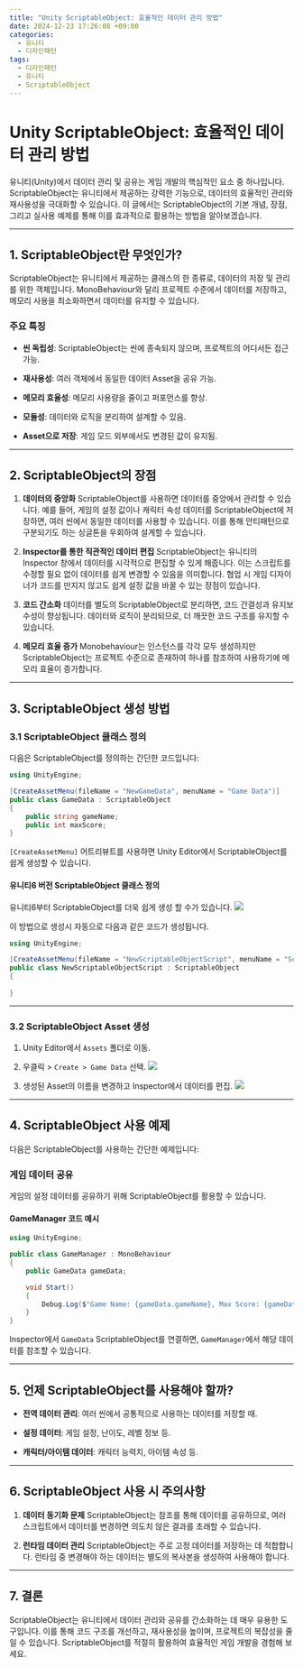 ```yaml
---
title: "Unity ScriptableObject: 효율적인 데이터 관리 방법"
date: 2024-12-23 17:26:08 +09:00
categories:
  - 유니티
  - 디자인패턴
tags:
  - 디자인패턴
  - 유니티
  - ScriptableObject
---
```

# Unity ScriptableObject: 효율적인 데이터 관리 방법

유니티(Unity)에서 데이터 관리 및 공유는 게임 개발의 핵심적인 요소 중 하나입니다. ScriptableObject는 유니티에서 제공하는 강력한 기능으로, 데이터의 효율적인 관리와 재사용성을 극대화할 수 있습니다. 이 글에서는 ScriptableObject의 기본 개념, 장점, 그리고 실사용 예제를 통해 이를 효과적으로 활용하는 방법을 알아보겠습니다.

---

## 1. ScriptableObject란 무엇인가?

ScriptableObject는 유니티에서 제공하는 클래스의 한 종류로, 데이터의 저장 및 관리를 위한 객체입니다. MonoBehaviour와 달리 프로젝트 수준에서 데이터를 저장하고, 메모리 사용을 최소화하면서 데이터를 유지할 수 있습니다.

### 주요 특징

- **씬 독립성**: ScriptableObject는 씬에 종속되지 않으며, 프로젝트의 어디서든 접근 가능.
    
- **재사용성**: 여러 객체에서 동일한 데이터 Asset을 공유 가능.
    
- **메모리 효율성**: 메모리 사용량을 줄이고 퍼포먼스를 향상.
    
- **모듈성**: 데이터와 로직을 분리하여 설계할 수 있음.
	
- **Asset으로 저장**: 게임 모드 외부에서도 변경된 값이 유지됨.

---

## 2. ScriptableObject의 장점

1. **데이터의 중앙화** ScriptableObject를 사용하면 데이터를 중앙에서 관리할 수 있습니다. 예를 들어, 게임의 설정 값이나 캐릭터 속성 데이터를 ScriptableObject에 저장하면, 여러 씬에서 동일한 데이터를 사용할 수 있습니다. 이를 통해 안티패턴으로 구분되기도 하는 싱글톤을 우회하여 설계할 수 있습니다. 
    
2. **Inspector를 통한 직관적인 데이터 편집** ScriptableObject는 유니티의 Inspector 창에서 데이터를 시각적으로 편집할 수 있게 해줍니다. 이는 스크립트를 수정할 필요 없이 데이터를 쉽게 변경할 수 있음을 의미합니다. 협업 시 게임 디자이너가 코드를 만지지 않고도 쉽게 설정 값을 바꿀 수 있는 장점이 있습니다. 
    
3. **코드 간소화** 데이터를 별도의 ScriptableObject로 분리하면, 코드 간결성과 유지보수성이 향상됩니다. 데이터와 로직이 분리되므로, 더 깨끗한 코드 구조를 유지할 수 있습니다.
    
4. **메모리 효율 증가** Monobehaviour는 인스턴스를 각각 모두 생성하지만 ScriptableObject는 프로젝트 수준으로 존재하여 하나를 참조하여 사용하기에 메모리 효율이 증가합니다.
	

---

## 3. ScriptableObject 생성 방법

### 3.1 ScriptableObject 클래스 정의

다음은 ScriptableObject를 정의하는 간단한 코드입니다:

```c#
using UnityEngine;

[CreateAssetMenu(fileName = "NewGameData", menuName = "Game Data")]
public class GameData : ScriptableObject
{
    public string gameName;
    public int maxScore;
}
```

`[CreateAssetMenu]` 어트리뷰트를 사용하면 Unity Editor에서 ScriptableObject를 쉽게 생성할 수 있습니다.
#### 유니티6 버전 ScriptableObject 클래스 정의
유니티6부터 ScriptableObject를 더욱 쉽게 생성 할 수가 있습니다.
![](https://i.imgur.com/4hA6B6F.png)

이 방법으로 생성시 자동으로 다음과 같은 코드가 생성됩니다.
```c#
using UnityEngine;

[CreateAssetMenu(fileName = "NewScriptableObjectScript", menuName = "Scriptable Objects/NewScriptableObjectScript")]
public class NewScriptableObjectScript : ScriptableObject
{
    
}
```

---

### 3.2 ScriptableObject Asset 생성

1. Unity Editor에서 `Assets` 폴더로 이동.
    
2. 우클릭 > `Create > Game Data` 선택.
![](https://i.imgur.com/GY1DlFh.png)

3. 생성된 Asset의 이름을 변경하고 Inspector에서 데이터를 편집.
![](https://i.imgur.com/LBmE4R7.png)

---

## 4. ScriptableObject 사용 예제

다음은 ScriptableObject를 사용하는 간단한 예제입니다:

### 게임 데이터 공유

게임의 설정 데이터를 공유하기 위해 ScriptableObject를 활용할 수 있습니다.

#### GameManager 코드 예시

```c#
using UnityEngine;

public class GameManager : MonoBehaviour
{
    public GameData gameData;

    void Start()
    {
        Debug.Log($"Game Name: {gameData.gameName}, Max Score: {gameData.maxScore}");
    }
}
```

Inspector에서 `GameData` ScriptableObject를 연결하면, `GameManager`에서 해당 데이터를 참조할 수 있습니다.

---

## 5. 언제 ScriptableObject를 사용해야 할까?

- **전역 데이터 관리**: 여러 씬에서 공통적으로 사용하는 데이터를 저장할 때.
    
- **설정 데이터**: 게임 설정, 난이도, 레벨 정보 등.
    
- **캐릭터/아이템 데이터**: 캐릭터 능력치, 아이템 속성 등.
    

---

## 6. ScriptableObject 사용 시 주의사항

1. **데이터 동기화 문제** ScriptableObject는 참조를 통해 데이터를 공유하므로, 여러 스크립트에서 데이터를 변경하면 의도치 않은 결과를 초래할 수 있습니다.
    
2. **런타임 데이터 관리** ScriptableObject는 주로 고정 데이터를 저장하는 데 적합합니다. 런타임 중 변경해야 하는 데이터는 별도의 복사본을 생성하여 사용해야 합니다. 
    

---

## 7. 결론

ScriptableObject는 유니티에서 데이터 관리와 공유를 간소화하는 데 매우 유용한 도구입니다. 이를 통해 코드 구조를 개선하고, 재사용성을 높이며, 프로젝트의 복잡성을 줄일 수 있습니다. ScriptableObject를 적절히 활용하여 효율적인 게임 개발을 경험해 보세요.